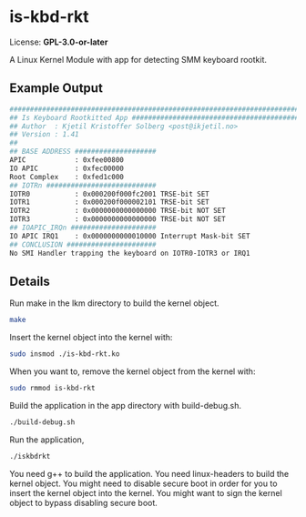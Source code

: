# is-kbd-rkt
License: **GPL-3.0-or-later**  

A Linux Kernel Module with app for detecting SMM keyboard rootkit. 
 
## Example Output 
```bash
################################################################################
## Is Keyboard Rootkitted App ##################################################
## Author  : Kjetil Kristoffer Solberg <post@ikjetil.no>
## Version : 1.41
##
## BASE ADDRESS ####################
APIC            : 0xfee00800
IO APIC         : 0xfec00000
Root Complex    : 0xfed1c000
## IOTRn ###########################
IOTR0           : 0x000200f000fc2001 TRSE-bit SET
IOTR1           : 0x000200f000002101 TRSE-bit SET
IOTR2           : 0x0000000000000000 TRSE-bit NOT SET
IOTR3           : 0x0000000000000000 TRSE-bit NOT SET
## IOAPIC_IRQn #####################
IO APIC IRQ1    : 0x0000000000010000 Interrupt Mask-bit SET
## CONCLUSION ######################
No SMI Handler trapping the keyboard on IOTR0-IOTR3 or IRQ1
```

## Details 
Run make in the lkm directory to build the kernel object.
```bash
make
```

Insert the kernel object into the kernel with: 
```bash
sudo insmod ./is-kbd-rkt.ko
```

When you want to, remove the kernel object from the kernel with:
```bash
sudo rmmod is-kbd-rkt
```

Build the application in the app directory with build-debug.sh.
```bash
./build-debug.sh
```

Run the application,
```bash
./iskbdrkt
```

You need g++ to build the application. 
You need linux-headers to build the kernel object. 
You might need to disable secure boot in order for you to insert the kernel object into the kernel. 
You might want to sign the kernel object to bypass disabling secure boot.
